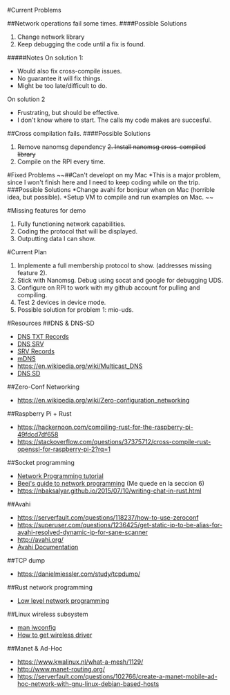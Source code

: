 
#Current Problems

##Network operations fail some times.
####Possible Solutions
1. Change network library
2. Keep debugging the code until a fix is found.

#####Notes
On solution 1:

* Would also fix cross-compile issues.
* No guarantee it will fix things.
* Might be too late/difficult to do.

On solution 2

* Frustrating, but should be effective.
* I don't know where to start. The calls my code makes are succesful.

##Cross compilation fails.
####Possible Solutions
1. Remove nanomsg dependency
~~2. Install nanomsg cross-compiled library~~
3. Compile on the RPI every time.
 
#Fixed Problems
~~##Can't developt on my Mac
    *This is a major problem, since I won't finish here and I need to keep coding while on the trip.
    ###Possible Solutions
    *Change avahi for bonjour when on Mac (horrible idea, but possible).
    *Setup VM to compile and run examples on Mac.
~~

#Missing features for demo
1. Fully functioning network capabilities.
2. Coding the protocol that will be displayed.
3. Outputting data I can show.


#Current Plan
1. Implemente a full membership protocol to show. (addresses missing feature 2).
2. Stick with Nanomsg. Debug using socat and google for debugging UDS.
3. Configure on RPI to work with my github account for pulling and compiling.
4. Test 2 devices in device mode. 
5. Possible solution for problem 1: mio-uds.

#Resources
##DNS & DNS-SD
* [DNS TXT Records](https://en.wikipedia.org/wiki/TXT_record)
* [DNS SRV](https://tools.ietf.org/html/rfc2782)
* [SRV Records](https://en.wikipedia.org/wiki/SRV_record)
* [mDNS](https://tools.ietf.org/html/rfc6762) 
* https://en.wikipedia.org/wiki/Multicast_DNS
* [DNS SD](https://tools.ietf.org/html/rfc6763)

##Zero-Conf Networking
* https://en.wikipedia.org/wiki/Zero-configuration_networking

##Raspberry Pi + Rust
* https://hackernoon.com/compiling-rust-for-the-raspberry-pi-49fdcd7df658
* https://stackoverflow.com/questions/37375712/cross-compile-rust-openssl-for-raspberry-pi-2?rq=1

##Socket programming
* [Network Programming tutorial](http://www.tenouk.com/Module39.html)
* [Beej's guide to network programming](https://beej.us/guide/bgnet/output/html/multipage/index.html) (Me quede en la seccion 6)
* https://nbaksalyar.github.io/2015/07/10/writing-chat-in-rust.html

##Avahi
* https://serverfault.com/questions/118237/how-to-use-zeroconf
* https://superuser.com/questions/1236425/get-static-ip-to-be-alias-for-avahi-resolved-dynamic-ip-for-sane-scanner
* http://avahi.org/
* [Avahi Documentation](https://www.avahi.org/doxygen/html/index.html)

##TCP dump
* https://danielmiessler.com/study/tcpdump/

##Rust network programming
* [Low level network programming](https://github.com/libpnet/libpnet)

##Linux wireless subsystem
* [man iwconfig](https://manpages.debian.org/stretch/wireless-tools/iwconfig.8.en.html)
* [How to get wireless driver](http://ask.xmodulo.com/network-card-driver-name-version-linux.html)

##Manet & Ad-Hoc
* https://www.kwalinux.nl/what-a-mesh/1129/
* http://www.manet-routing.org/
* https://serverfault.com/questions/102766/create-a-manet-mobile-ad-hoc-network-with-gnu-linux-debian-based-hosts
